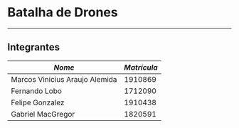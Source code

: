 # Batalha de Drones


-------------------------------------------
## **Integrantes**

| *Nome*    | *Matrícula* |
| ----------- | ----------- |
| Marcos Vinicius Araujo Alemida      | 1910869       |
| Fernando Lobo   | 1712090        |
| Felipe Gonzalez   | 1910438        |
| Gabriel MacGregor   | 1820591        |
